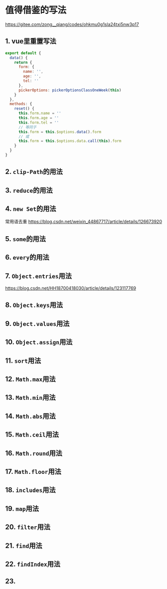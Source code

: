 # 值得借鉴的写法

https://gitee.com/zong__qiang/codes/ohkmu0g1sla24txi5nw3p17

## 1. vue里重置写法

```js
export default {
  data() {
    return {
      form: {
        name: '',
        age: '',
        tel: ''
      },
      pickerOptions: pickerOptionsClassOneWeek(this)
    }
  },
  methods: {
    reset() {
      this.form.name = ''
      this.form.age = ''
      this.form.tel = ''
      // 等同于
      this.form = this.$options.data().form
      // 或
      this.form = this.$options.data.call(this).form
    }
  }
}
```

## 2. `clip-Path`的用法

## 3. `reduce`的用法

## 4. `new Set`的用法

常用语去重
https://blog.csdn.net/weixin_44867717/article/details/126673920

## 5. `some`的用法

## 6. `every`的用法

## 7. `Object.entries`用法

https://blog.csdn.net/HH18700418030/article/details/123117769

## 8. `Object.keys`用法

## 9. `Object.values`用法

## 10. `Object.assign`用法

## 11. `sort`用法

## 12. `Math.max`用法

## 13. `Math.min`用法

## 14. `Math.abs`用法

## 15. `Math.ceil`用法

## 16. `Math.round`用法

## 17. `Math.floor`用法

## 18. `includes`用法

## 19. `map`用法

## 20. `filter`用法

## 21. `find`用法

## 22. `findIndex`用法

## 23. 








